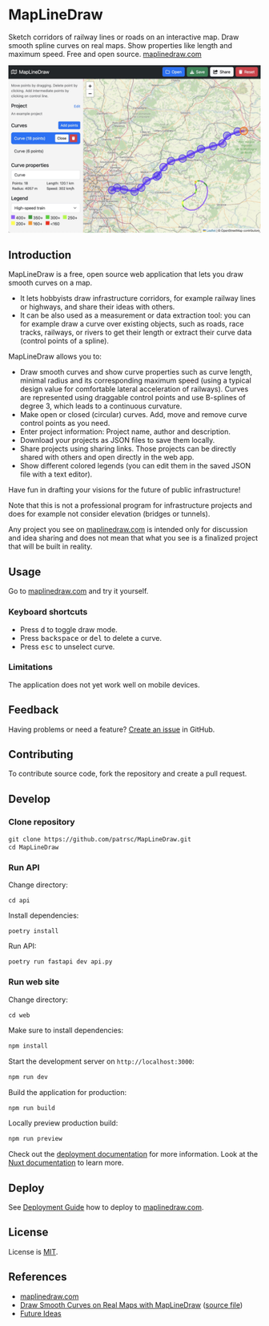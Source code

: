# MapLineDraw

Sketch corridors of railway lines or roads on an interactive map. Draw smooth spline curves on real maps.
Show properties like length and maximum speed.
Free and open source. [maplinedraw.com](https://maplinedraw.com)

![example](example.jpg)

## Introduction

MapLineDraw is a free, open source web application that lets you draw smooth curves on a map.
* It lets hobbyists draw infrastructure corridors,
for example railway lines or highways, and share their ideas with others.
* It can be also used as a measurement or data extraction tool: you can for example draw a curve
over existing objects, such as roads, race tracks, railways, or rivers to get their length or
extract their curve data (control points of a spline).

MapLineDraw allows you to:
* Draw smooth curves and show curve properties such as curve length, minimal radius and its corresponding maximum
  speed (using a typical design value for comfortable lateral acceleration of railways). Curves are
  represented using draggable control points and use B-splines of degree 3, which leads to a continuous curvature.
* Make open or closed (circular) curves. Add, move and remove curve control points as you need.
* Enter project information: Project name, author and description.
* Download your projects as JSON files to save them locally.
* Share projects using sharing links. Those projects can be directly shared with others and open
  directly in the web app.
* Show different colored legends (you can edit them in the saved JSON file with a text editor).

Have fun in drafting your visions for the future of public infrastructure!

Note that this is not a professional program for infrastructure projects and does for example not consider
elevation (bridges or tunnels).

Any project you see on [maplinedraw.com](https://maplinedraw.com) is intended only for discussion and idea sharing and does not mean that what you see is a finalized project that will be built in reality.

## Usage

Go to [maplinedraw.com](https://maplinedraw.com) and try it yourself.

### Keyboard shortcuts

* Press <kbd>d</kbd> to toggle draw mode.
* Press <kbd>backspace</kbd> or <kbd>del</kbd> to delete a curve.
* Press <kbd>esc</kbd> to unselect curve.

### Limitations

The application does not yet work well on mobile devices.

## Feedback

Having problems or need a feature? [Create an issue](https://github.com/patrsc/MapLineDraw/issues/new) in GitHub.

## Contributing

To contribute source code, fork the repository and create a pull request.

## Develop

### Clone repository

```
git clone https://github.com/patrsc/MapLineDraw.git
cd MapLineDraw
```

### Run API

Change directory:
```
cd api
```

Install dependencies:
```
poetry install
```

Run API:
```
poetry run fastapi dev api.py
```

### Run web site

Change directory:
```
cd web
```

Make sure to install dependencies:

```bash
npm install
```

Start the development server on `http://localhost:3000`:

```bash
npm run dev
```

Build the application for production:

```bash
npm run build
```

Locally preview production build:
```bash
npm run preview
```

Check out the [deployment documentation](https://nuxt.com/docs/getting-started/deployment) for more information.
Look at the [Nuxt documentation](https://nuxt.com/docs/getting-started/introduction) to learn more.

## Deploy

See [Deployment Guide](deploy.md) how to deploy to [maplinedraw.com](https://maplinedraw.com).

## License

License is [MIT](LICENSE.md).

## References

* [maplinedraw.com](https://maplinedraw.com/)
* [Draw Smooth Curves on Real Maps with MapLineDraw](https://medium.com/@patrsc/introducing-maplinedraw-draw-smooth-curves-on-real-maps-free-and-open-source-e1e6a6f9d39e) ([source file](article.md))
* [Future Ideas](ideas.md)
